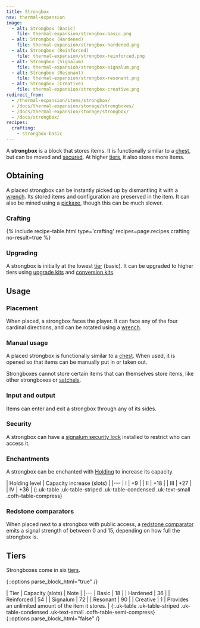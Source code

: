 ```yaml
---
title: Strongbox
nav: thermal-expansion
image:
  - alt: Strongbox (Basic)
    file: thermal-expansion/strongbox-basic.png
  - alt: Strongbox (Hardened)
    file: thermal-expansion/strongbox-hardened.png
  - alt: Strongbox (Reinforced)
    file: thermal-expansion/strongbox-reinforced.png
  - alt: Strongbox (Signalum)
    file: thermal-expansion/strongbox-signalum.png
  - alt: Strongbox (Resonant)
    file: thermal-expansion/strongbox-resonant.png
  - alt: Strongbox (Creative)
    file: thermal-expansion/strongbox-creative.png
redirect_from:
  - /thermal-expansion/items/strongbox/
  - /docs/thermal-expansion/storage/strongboxes/
  - /docs/thermal-expansion/storage/strongbox/
  - /docs/strongbox/
recipes:
  crafting:
    - strongbox-basic
---
```


A **strongbox** is a block that stores items. It is functionally similar to a
[chest](https://minecraft.gamepedia.com/Chest), but can be moved and
[secured](/docs/signalum-security-lock/). At higher [tiers](#tiers), it also
stores more items.


Obtaining
---------

A placed strongbox can be instantly picked up by dismantling it with a
[wrench](/docs/wrenches/). Its stored items and configuration are preserved in
the item. It can also be mined using a
[pickaxe](https://minecraft.gamepedia.com/Pickaxe), though this can be much
slower.

### Crafting
{% include recipe-table.html type='crafting' recipes=page.recipes.crafting no-result=true %}

### Upgrading
A strongbox is initially at the lowest [tier](#tiers) (basic). It can be
upgraded to higher tiers using [upgrade kits](/docs/upgrade-kits/) and
[conversion kits](/docs/conversion-kits/).


Usage
-----

### Placement
When placed, a strongbox faces the player. It can face any of the four cardinal
directions, and can be rotated using a [wrench](/docs/wrenches/).

### Manual usage
A placed strongbox is functionally similar to a
[chest](https://minecraft.gamepedia.com/Chest). When used, it is opened so that
items can be manually put in or taken out.

Strongboxes cannot store certain items that can themselves store items, like
other strongboxes or [satchels](/docs/satchel/).

### Input and output
Items can enter and exit a strongbox through any of its sides.

### Security
A strongbox can have a [signalum security lock](/docs/signalum-security-lock/)
installed to restrict who can access it.

### Enchantments
A strongbox can be enchanted with [Holding](/docs/holding/) to increase its
capacity.

| Holding level | Capacity increase (slots) |
|---
| I | +9 |
| II | +18 |
| III | +27 |
| IV | +36 |
{:.uk-table .uk-table-striped .uk-table-condensed .uk-text-small .cofh-table-compress}

### Redstone comparators
When placed next to a strongbox with public access, a [redstone
comparator](https://minecraft.gamepedia.com/Redstone_Comparator) emits a signal
strength of between 0 and 15, depending on how full the strongbox is.


Tiers
-----

Strongboxes come in six [tiers](/docs/tiers/).

{::options parse_block_html="true" /}
<div class="uk-overflow-container">
| Tier | Capacity (slots) | Note |
|---
| Basic | 18 |
| Hardened | 36 |
| Reinforced | 54 |
| Signalum | 72 |
| Resonant | 90 |
| Creative | 1 | Provides an unlimited amount of the item it stores. |
{:.uk-table .uk-table-striped .uk-table-condensed .uk-text-small .cofh-table-semi-compress}
</div>
{::options parse_block_html="false" /}

